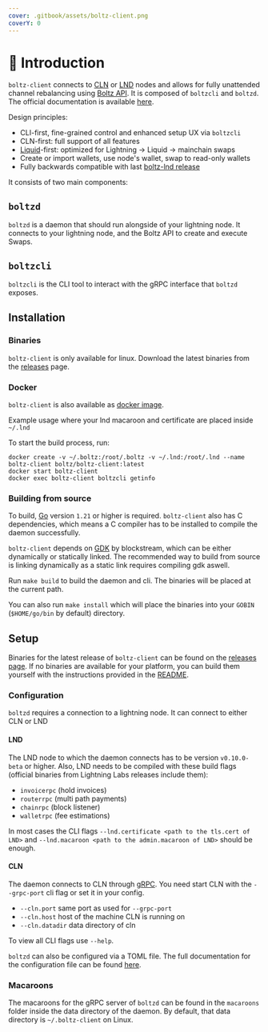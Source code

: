 ```yaml
---
cover: .gitbook/assets/boltz-client.png
coverY: 0
---
```


# 👋 Introduction

`boltz-client` connects to [CLN](https://github.com/ElementsProject/lightning/) or [LND](https://github.com/lightningnetwork/lnd/) nodes and allows for fully unattended channel rebalancing using [Boltz API](https://docs.boltz.exchange/v/api). It is composed of `boltzcli` and `boltzd`. The official documentation is available [here](https://docs.boltz.exchange/v/boltz-client/).

Design principles:

- CLI-first, fine-grained control and enhanced setup UX via `boltzcli`
- CLN-first: full support of all features
- [Liquid](https://liquid.net/)-first: optimized for Lightning -> Liquid -> mainchain swaps
- Create or import wallets, use node's wallet, swap to read-only wallets
- Fully backwards compatible with last [boltz-lnd release](https://github.com/BoltzExchange/boltz-client/releases/tag/v1.2.7)

It consists of two main components:

## `boltzd`

`boltzd` is a daemon that should run alongside of your lightning node. It connects to your lightning node, and the Boltz API to create and execute Swaps.

## `boltzcli`

`boltzcli` is the CLI tool to interact with the gRPC interface that `boltzd` exposes.

## Installation

### Binaries

`boltz-client` is only available for linux.
Download the latest binaries from the [releases](https://github.com/BoltzExchange/boltz-client/releases) page.

### Docker

`boltz-client` is also available as [docker image](https://hub.docker.com/r/boltz/boltz-client/tags).

Example usage where your lnd macaroon and certificate are placed inside `~/.lnd`

To start the build process, run:

```
docker create -v ~/.boltz:/root/.boltz -v ~/.lnd:/root/.lnd --name boltz-client boltz/boltz-client:latest
docker start boltz-client
docker exec boltz-client boltzcli getinfo
```

### Building from source

To build, [Go](https://go.dev/) version `1.21` or higher is required. `boltz-client` also has C dependencies, which means a C compiler has to be installed to compile the daemon successfully.

`boltz-client` depends on [GDK](https://github.com/Blockstream/gdk) by blockstream, which can be either dynamically or statically linked.
The recommended way to build from source is linking dynamically as a static link requires compiling gdk aswell.

Run `make build` to build the daemon and cli. The binaries will be placed at the current path.

You can also run `make install` which will place the binaries into your `GOBIN` (`$HOME/go/bin` by default) directory.

## Setup

Binaries for the latest release of `boltz-client` can be found on the [releases page](https://github.com/BoltzExchange/boltz-client/releases). If no binaries are available for your platform, you can build them yourself with the instructions provided in the [README](https://github.com/BoltzExchange/boltz-client#building).

### Configuration

`boltzd` requires a connection to a lightning node. It can connect to either CLN or LND

#### LND

The LND node to which the daemon connects has to be version `v0.10.0-beta` or higher. Also, LND needs to be compiled with these build flags (official binaries from Lightning Labs releases include them):

- `invoicerpc` (hold invoices)
- `routerrpc` (multi path payments)
- `chainrpc` (block listener)
- `walletrpc` (fee estimations)

In most cases the CLI flags `--lnd.certificate <path to the tls.cert of LND>` and `--lnd.macaroon <path to the admin.macaroon of LND>` should be enough.

#### CLN

The daemon connects to CLN through [gRPC](https://docs.corelightning.org/docs/grpc).
You need start CLN with the `--grpc-port` cli flag or set it in your config.

- `--cln.port` same port as used for `--grpc-port`
- `--cln.host` host of the machine CLN is running on
- `--cln.datadir` data directory of cln

To view all CLI flags use `--help`.

`boltzd` can also be configured via a TOML file. The full documentation for the configuration file can be found [here](configuration.md).

### Macaroons

The macaroons for the gRPC server of `boltzd` can be found in the `macaroons` folder inside the data directory of the daemon. By default, that data directory is `~/.boltz-client` on Linux.
